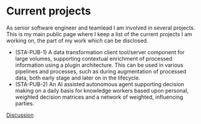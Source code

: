 # Current projects
As senior software engineer and teamlead I am involved in several projects. This is my main public page where I keep a list of the current projects I am working on, the part of my work which can be disclosed.

- (STA-PUB-1) A data transformation client tool/server component for large volumes, supporting contextual enrichment of processed information using a plugin architecture. This can be used in various pipelines and processes, such as during augmentation of processed data, both early stage and later on in the lifecycle.
- (STA-PUB-2) An AI assisted autonomous agent supporting decision making on a daily basis for knowledge workers based upon personal, weighted decision matrices and a network of weighted, influencing parties.

[Discussion](https://github.com/bgst/bgst.github.io/discussions)
